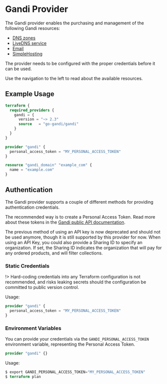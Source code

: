 # Gandi Provider

The Gandi provider enables the purchasing and management of the
following Gandi resources:

- [DNS zones](https://api.gandi.net/docs/domains/)
- [LiveDNS service](https://api.gandi.net/docs/livedns/)
- [Email](https://api.gandi.net/docs/email/)
- [SimpleHosting](https://api.gandi.net/docs/simplehosting/)

The provider needs to be configured with the proper credentials before it can be used.

Use the navigation to the left to read about the available resources.

## Example Usage

```terraform
terraform {
  required_providers {
    gandi = {
      version = "~> 2.3"
      source   = "go-gandi/gandi"
    }
  }
}

provider "gandi" {
  personal_access_token = "MY_PERSONAL_ACCESS_TOKEN"
}

resource "gandi_domain" "example_com" {
  name = "example.com"
}
```

## Authentication

The Gandi provider supports a couple of different methods for providing authentication credentials.

The recommended way is to create a Personal Access Token. Read more about these tokens in the [Gandi public API documentation](https://api.gandi.net/docs/authentication/).

The previous method of using an API key is now deprecated and should not be used anymore, though it is still supported by this provider for now. When using an API Key, you could also provide a Sharing ID to specify an organization. If set, the Sharing ID indicates the organization that will pay for any ordered products, and will filter collections.

### Static Credentials

!> Hard-coding credentials into any Terraform configuration is not recommended, and risks leaking secrets should the configuration be committed to public version control.

Usage:

```terraform
provider "gandi" {
  personal_access_token = "MY_PERSONAL_ACCESS_TOKEN"
}
```

### Environment Variables

You can provide your credentials via the `GANDI_PERSONAL_ACCESS_TOKEN` environment variable, representing the Personal Access Token.

```terraform
provider "gandi" {}
```

Usage:

```terraform
$ export GANDI_PERSONAL_ACCESS_TOKEN="MY_PERSONAL_ACCESS_TOKEN"
$ terraform plan
```
